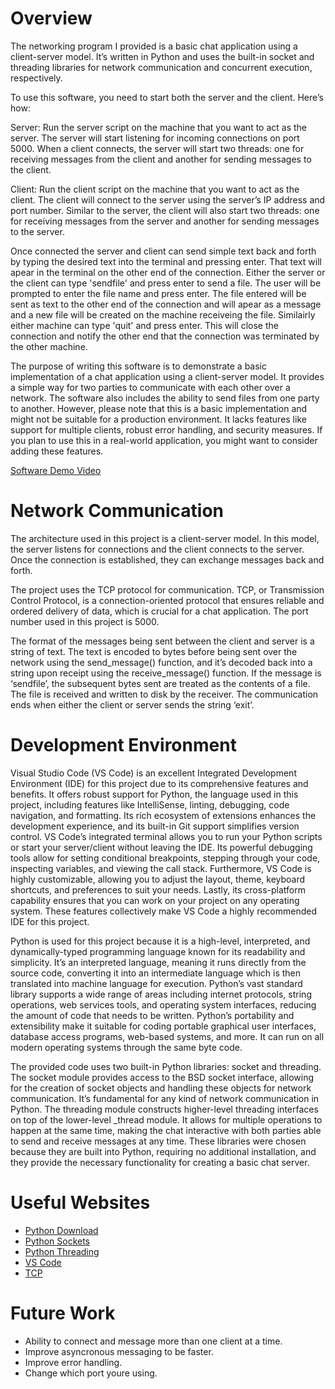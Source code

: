# Overview

The networking program I provided is a basic chat application using a client-server model. It’s written in Python and uses the built-in socket and threading libraries for network communication and concurrent execution, respectively.

To use this software, you need to start both the server and the client. Here’s how:

Server: Run the server script on the machine that you want to act as the server. The server will start listening for incoming connections on port 5000. When a client connects, the server will start two threads: one for receiving messages from the client and another for sending messages to the client.

Client: Run the client script on the machine that you want to act as the client. The client will connect to the server using the server’s IP address and port number. Similar to the server, the client will also start two threads: one for receiving messages from the server and another for sending messages to the server.

Once connected the server and client can send simple text back and forth by typing the desired text into the terminal and pressing enter. That text will apear in the terminal on the other end of the connection. Either the server or the client can type 'sendfile' and press enter to send a file. The user will be prompted to enter the file name and press enter. The file entered will be sent as text to the other end of the connection and will apear as a message and a new file will be created on the machine receiveing the file. Similairly either machine can type 'quit' and press enter. This will close the connection and notify the other end that the connection was terminated by the other machine.

The purpose of writing this software is to demonstrate a basic implementation of a chat application using a client-server model. It provides a simple way for two parties to communicate with each other over a network. The software also includes the ability to send files from one party to another. However, please note that this is a basic implementation and might not be suitable for a production environment. It lacks features like support for multiple clients, robust error handling, and security measures. If you plan to use this in a real-world application, you might want to consider adding these features.

[Software Demo Video](https://youtu.be/0T2o6kR-ZDQ)

# Network Communication

The architecture used in this project is a client-server model. In this model, the server listens for connections and the client connects to the server. Once the connection is established, they can exchange messages back and forth.

The project uses the TCP protocol for communication. TCP, or Transmission Control Protocol, is a connection-oriented protocol that ensures reliable and ordered delivery of data, which is crucial for a chat application. The port number used in this project is 5000.

The format of the messages being sent between the client and server is a string of text. The text is encoded to bytes before being sent over the network using the send_message() function, and it’s decoded back into a string upon receipt using the receive_message() function. If the message is ‘sendfile’, the subsequent bytes sent are treated as the contents of a file. The file is received and written to disk by the receiver. The communication ends when either the client or server sends the string ‘exit’.

# Development Environment

Visual Studio Code (VS Code) is an excellent Integrated Development Environment (IDE) for this project due to its comprehensive features and benefits. It offers robust support for Python, the language used in this project, including features like IntelliSense, linting, debugging, code navigation, and formatting. Its rich ecosystem of extensions enhances the development experience, and its built-in Git support simplifies version control. VS Code’s integrated terminal allows you to run your Python scripts or start your server/client without leaving the IDE. Its powerful debugging tools allow for setting conditional breakpoints, stepping through your code, inspecting variables, and viewing the call stack. Furthermore, VS Code is highly customizable, allowing you to adjust the layout, theme, keyboard shortcuts, and preferences to suit your needs. Lastly, its cross-platform capability ensures that you can work on your project on any operating system. These features collectively make VS Code a highly recommended IDE for this project.

Python is used for this project because it is a high-level, interpreted, and dynamically-typed programming language known for its readability and simplicity. It’s an interpreted language, meaning it runs directly from the source code, converting it into an intermediate language which is then translated into machine language for execution. Python’s vast standard library supports a wide range of areas including internet protocols, string operations, web services tools, and operating system interfaces, reducing the amount of code that needs to be written. Python’s portability and extensibility make it suitable for coding portable graphical user interfaces, database access programs, web-based systems, and more. It can run on all modern operating systems through the same byte code.

The provided code uses two built-in Python libraries: socket and threading. The socket module provides access to the BSD socket interface, allowing for the creation of socket objects and handling these objects for network communication. It’s fundamental for any kind of network communication in Python. The threading module constructs higher-level threading interfaces on top of the lower-level _thread module. It allows for multiple operations to happen at the same time, making the chat interactive with both parties able to send and receive messages at any time. These libraries were chosen because they are built into Python, requiring no additional installation, and they provide the necessary functionality for creating a basic chat server.

# Useful Websites

* [Python Download](https://www.python.org/downloads/)
* [Python Sockets](https://docs.python.org/3/library/socket.html)
* [Python Threading](https://docs.python.org/3/library/threading.html)
* [VS Code](https://code.visualstudio.com/download)
* [TCP](https://www.fortinet.com/resources/cyberglossary/tcp-ip#:~:text=Transmission%20Control%20Protocol%20(TCP)%20is,data%20and%20messages%20over%20networks.)

# Future Work

* Ability to connect and message more than one client at a time.
* Improve asyncronous messaging to be faster.
* Improve error handling.
* Change which port youre using.
